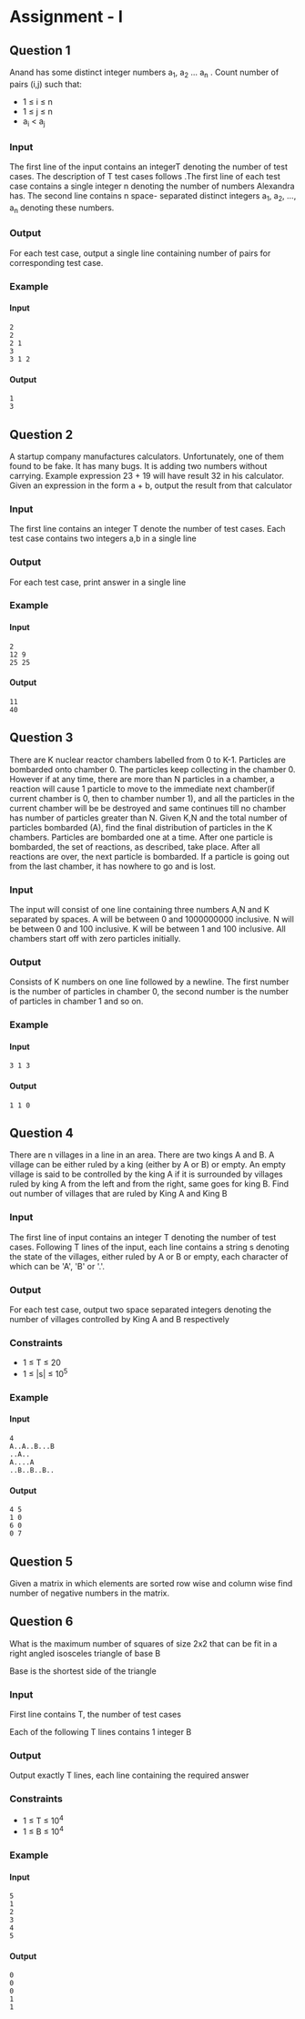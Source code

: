# Assignment - I


## Question 1

Anand has some distinct integer numbers a<sub>1</sub>, a<sub>2</sub> ... a<sub>n</sub> . Count number of pairs (i,j) such that:

* 1 &le; i &le; n
* 1 &le; j &le; n
* a<sub>i</sub> &lt; a<sub>j</sub>

### Input

The first line of the input contains an integerT denoting the number of test cases. The
description of T test cases follows .The first line of each test case contains a single
integer n denoting the number of numbers Alexandra has. The second line contains n space-
separated distinct integers a<sub>1</sub>, a<sub>2</sub>, ..., a<sub>n</sub> denoting these numbers.

### Output

For each test case, output a single line containing number of pairs for corresponding test case.

### Example

#### Input

```
2
2
2 1
3
3 1 2
```

#### Output

```
1
3
```

## Question 2

A startup company manufactures calculators. Unfortunately, one of them found to be fake. It has
many bugs. It is adding two numbers without carrying. Example expression 23 + 19 will have result
32 in his calculator. Given an expression in the form a + b, output the result from that calculator

### Input

The first line contains an integer T denote the number of test cases. Each test case contains two integers
a,b in a single line

### Output

For each test case, print answer in a single line

### Example

#### Input

```
2
12 9
25 25
```

#### Output

```
11
40
```

## Question 3

There are K nuclear reactor chambers labelled from 0 to K-1. Particles are bombarded onto
chamber 0. The particles keep collecting in the chamber 0. However if at any time, there are
more than N particles in a chamber, a reaction will cause 1 particle to move to the immediate
next chamber(if current chamber is 0, then to chamber number 1), and all the particles in the
current chamber will be be destroyed and same continues till no chamber has number of
particles greater than N. Given K,N and the total number of particles bombarded (A), find the final
distribution of particles in the K chambers. Particles are bombarded one at a time. After one
particle is bombarded, the set of reactions, as described, take place. After all reactions are over,
the next particle is bombarded. If a particle is going out from the last chamber, it has nowhere to
go and is lost.

### Input

The input will consist of one line containing three numbers A,N and K separated by spaces. A will
be between 0 and 1000000000 inclusive. N will be between 0 and 100 inclusive. K will be
between 1 and 100 inclusive. All chambers start off with zero particles initially.

### Output

Consists of K numbers on one line followed by a newline. The first number is the number of
particles in chamber 0, the second number is the number of particles in chamber 1 and so on.

### Example

#### Input

`3 1 3`

#### Output

`1 1 0`

## Question 4

There are n villages in a line in an area. There are two kings A and B. A village can be either ruled
by a king (either by A or B) or empty. An empty village is said to be controlled by the king A if it is
surrounded by villages ruled by king A from the left and from the right, same goes for king B. Find out
number of villages that are ruled by King A and King B

### Input

The first line of input contains an integer T denoting the number of test cases.
Following T lines of the input, each line contains a string s denoting the state of the
villages, either ruled by A or B or empty, each character of which can be 'A', 'B' or '.'.

### Output

For each test case, output two space separated integers denoting the number of villages
controlled by King A and B respectively

### Constraints

* 1 &le; T &le; 20
* 1 &le; |s| &le; 10<sup>5</sup>

### Example

#### Input

```
4
A..A..B...B
..A..
A....A
..B..B..B..
```

#### Output

```
4 5
1 0
6 0
0 7
```

## Question 5

Given a matrix in which elements are sorted row wise and column wise find number of negative
numbers in the matrix.

## Question 6

What is the maximum number of squares of size 2x2 that can be fit in a right angled isosceles triangle
of base B

Base is the shortest side of the triangle

### Input

First line contains T, the number of test cases

Each of the following T lines contains 1 integer B

### Output

Output exactly T lines, each line containing the required answer

### Constraints

* 1 &le; T &le; 10<sup>4</sup>
* 1 &le; B &le; 10<sup>4</sup>

### Example

#### Input

```
5
1
2
3
4
5
```

#### Output

```
0
0
0
1
1
```
